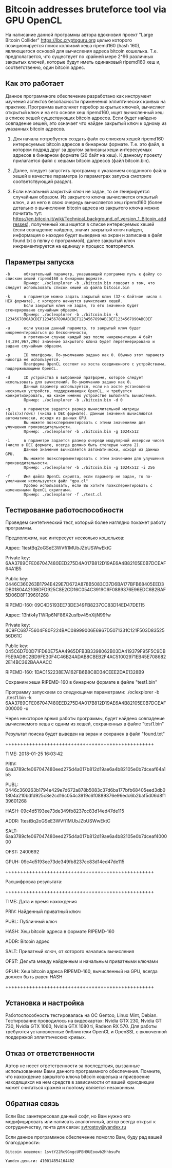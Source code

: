 # Bitcoin addresses bruteforce tool via GPU OpenCL

На написание данной программы автора вдохновил проект "Large Bitcoin Collider" https://lbc.cryptoguru.org 
целью которого позиционируется поиск коллизий хеша ripemd160 (hash 160), являющегося основой для вычисления адреса bitcoin кошелька.
Т.е. предполагается, что существует по крайней мере 2^96 различных закрытых ключей, которые будут иметь одинаковый ripemd160 хеш и, соответственно, один bitcoin адрес.

## Как это работает

Данное программноге обеспечение разработано как инструмент изучения аспектов безопасности применения эллиптических кривых на практике.
Программа выполняет перебор закрытых ключей, вычисляет открытый ключ и на его основе хеш ripemd160, ищет вычисленный хеш в списке хешей существующих bitcoin адресов.
Если будет найдено совпадение хешей, это означает что найден закрытый ключ к одному из указанных bitcoin адресов.

1. Для начала потребуется создать файл со списком хешей ripemd160 интересуемых bitcoin адресов в бинарном формате. 
Т.е. это файл, в котором подряд друг за другом записаны хеши интересуемых адресов в бинарном формате (20 байт на хеш).
К данному проекту прилагается файл с хешами bitcoin адресов (файл bitcoin.bin).

2. Далее, следует запустить программу с указанием созданного файла хешей в качестве параметра (о параметрах запуска смотрите соответствующий раздел).

3. Если начальный закрытый ключ не задан, то он генерируется случайным образом. Из закрытого ключа вычисляется открытый ключ, а из него в свою очередь вычисляется хеш ripemd160 (более детально о вычислении bitcoin адреса из закрытого ключа можно почитать тут: https://en.bitcoin.it/wiki/Technical_background_of_version_1_Bitcoin_addresses), полученный хеш ищется в списке интересуемых хешей (если совпадение найдено, значит закрытый ключ найден, информация о находке будет выведена на экран и записана в файл found.txt в пвпку с программой), далее закрытый ключ инкрементируется на единицу и процесс повторяется.


## Параметры запуска

	-b		обязательный параметр, указывающий программе путь к файлу со списком хешей ripemd160 в бинарном формате.
			Пример: ./oclexplorer -b ./bitcoin.bin говорит о том, что следует использовать список хешей из файла bitcoin.bin

	-k		в параметре можно задать закрытый ключ (32-х байтное число в HEX формате), с которого начнутся вычисления хешей.
			Если закрытый ключ не задан, то его значение будет сгенерировано случайным образом.
			Пример: ./oclexplorer -b ./bitcoin.bin -k 1234567890ABCDEF1234567890ABCDEF1234567890ABCDEF1234567890ABCDEF

	-u		если указан данный параметр, то закрытый ключ будет инкрементироваться до бесконечности, 
			в противном случае каждый раз после инкрементации 4 байт (4,294,967,296) значение закрытого ключа будет перегенерировано и задано случайным образом.

	-p		ID платформы. По-умолчанию задано как 0. Обычно этот параметр никогда не используется.
			Платформа OpenCL состоит из хоста соединенного с устройствами, поддерживающими OpenCL.

	-d		ID устройства в выбранной пратформе, которое следует использовать для вычислений. По-умолчанию задано как 0. 
			Данный параметр используется, если на хосте установлено несколько устройств, поддерживающих OpenCL, и требуется конкретизировать, на каком именно устройстве выполнять вычисления.
			Пример: ./oclexplorer -b ./bitcoin.bin -d 0

	-g		в параметре задается размер вычислительной матрицы (cols)x(rows) (числа в DEC формате). Данные значения вычисляются автоматически, исходя из данных GPU.
			Вы можете поэксперементировать с этими значениями для улучшения производительности.
			Пример: ./oclexplorer -b ./bitcoin.bin -g 1024x512

	-i		в параметре задается размер очереди модулярной инверсии чисел (число в DEC формате, всегда должно быть степерью числа 2). 
			Данное значение вычисляется автоматически, исходя из данных GPU.
			Вы можете поэксперементировать с этим значением для улучшения производительности.
			Пример: ./oclexplorer -b ./bitcoin.bin -g 1024x512 -i 256

	-f		Имя файла OpenCL скрипта, если параметр не задан, то по-умолчанию используется файл "gpu.cl"
			Удобно использовать, если Вы хотите поэксперентировать с измененными OpenCL скриптами.
			Пример: ./oclexplorer -f ./test.cl 


## Тестирование работоспособности

Проведем синтетический тест, который более наглядно покажет работу программы.

Предположим, нас интересует несколько кошельков:

Адрес: 1testBq2oGSeE3WVfi1MUbJZbUSWwEktC

Private key: 6AA3789CFE067047480EED275D4A017B812D19AE6A4B82105E0B7DCEAF64A1B5

Public key: 0446C360263B1794E429E7D672A878B5083C37D6BA177BFB68405EED3DB01804A210BDFD925C8E2CD16C054C3919C6F0889376E96EDC6B2BAF5D06D8F139601268

RIPEMD-160: 09C4D5193EE73DE349FB8237CC83D14ED47DE115

Адрес: 13htk4yTWRp6NF86X2usfbv45nXijN99fw

Private key: 4C9FC687F5604F80F224BAC08999006E6967D5071331C121F503D8352556D61C

Public key: 045C6D700D71FD80E75AA4965DFB3B3398062B03DA419379F95F5C9DBF5E9AD8C2BD9FE30F4C46B24ADAB8CBEB2F4AC51002971EB45E7086822E14BC362BAAAACC

RIPEMD-160: 1DAC152238E7A162FB6B8C8D34CEEE2DAE1328B9

Сохраним хеши RIPEMD-160 в бинарном формате в файле "test1.bin"

Программу запускаем со следующими параметрами:
./oclexplorer -b ./test1.bin -k 6AA3789CFE067047480EED275D4A017B812D19AE6A4B82105E0B7DCEAF000000 -u

Через некоторое время работы программы, будет найдено совпадение вычисляемого хеша с одним из хешей, сохраненных в файле "test1.bin"

Результат поиска будет выведен на экран и сохранен в файл "found.txt"

++++++++++++++++++++++++++++++++++++++++++++++++++

TIME: 2018-01-25 16:03:42

PRIV: 6aa3789cfe067047480eed275d4a017b812d19ae6a4b82105e0b7dceaf64a1b5

PUBL: 0446c360263b1794e429e7d672a878b5083c37d6ba177bfb68405eed3db01804a210bdfd925c8e2cd16c054c3919c6f0889376e96edc6b2baf5d06d8f139601268

HASH: 09c4d5193ee73de349fb8237cc83d14ed47de115

ADDR: 1testBq2oGSeE3WVfi1MUbJZbUSWwEktC

SALT: 6aa3789cfe067047480eed275d4a017b812d19ae6a4b82105e0b7dceaf400000

OFST: 2400692

GPUH: 09c4d5193ee73de349fb8237cc83d14ed47de115

++++++++++++++++++++++++++++++++++++++++++++++++++


Расшифровка результата:

++++++++++++++++++++++++++++++++++++++++++++++++++

TIME: Дата и время нахождения

PRIV: Найденный приватный ключ

PUBL: Публичный ключ

HASH: Хеш bitcoin адреса в формате RIPEMD-160

ADDR: Bitcoin адрес

SALT: Приватный ключ, от которого начались вычисления

OFST: Дельта между найденным и начальным приватными ключами

GPUH: Хеш bitcoin адреса RIPEMD-160, вычисленный на GPU, всегда должен быть равен HASH

++++++++++++++++++++++++++++++++++++++++++++++++++



## Установка и настройка

Работоспособность тестировалась на ОС Gentoo, Linux Mint, Debian.
Тестирование проводилось на видеокартах: Nvidia GTX 230, Nvidia GT 730, Nvidia GTX 1060, Nvidia GTX 1080 ti, Radeon RX 570.
Для работы требуются установленные библиотеки OpenCL и OpenSSL с включенной поддержкой эллиптических кривых.



## Отказ от ответственности

Автор не несет ответственности за последствия, вызванные использованием Вами данного программного обеспечения.
Помните, что нахождение закрытого ключа bitcoin кошелька и присвоение находящихся на нем средств в зависимости от вашей юрисдикции может считаться кражей и поэтому является незаконным.



## Обратная связь

Если Вас заинтересовал данный софт, но Вам нужно его модифицировать или написать аналогичный,
автор всегда открыт к сотрудничеству, почта для связи: svtrostov@yandex.ru

Если данное программное обеспечение помогло Вам, буду рад вашей благодарности:

	Bitcoin кошелек: 1svtY22Rc9GngcUPBH9UEoowb2hhbsuPo

	Yandex.деньги: 410014854164402


